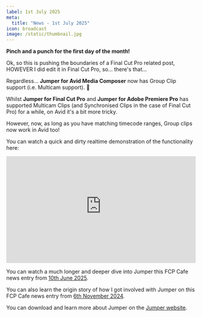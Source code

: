 ```yaml
---
label: 1st July 2025
meta:
  title: "News - 1st July 2025"
icon: broadcast
image: /static/thumbnail.jpg
---
```


**Pinch and a punch for the first day of the month!**

Ok, so this is pushing the boundaries of a Final Cut Pro related post, HOWEVER I did edit it in Final Cut Pro, so... there's that...

Regardless... **Jumper for Avid Media Composer** now has Group Clip support (i.e. Multicam support). 🥳

Whilst **Jumper for Final Cut Pro** and **Jumper for Adobe Premiere Pro** has supported Multicam Clips (and Synchronised Clips in the case of Final Cut Pro) for a while, on Avid it's a bit more tricky.

However, now, as long as you have matching timecode ranges, Group clips now work in Avid too!

You can watch a quick and dirty realtime demonstration of the functionality here:

<div style="position: relative; padding-top: 56.25%;">
  <iframe
    src="https://customer-2n8dqn7i3032pr6x.cloudflarestream.com/c5fd1f53a45533febe72831d89ed2f5e/iframe?preload=true&poster=https%3A%2F%2Fcustomer-2n8dqn7i3032pr6x.cloudflarestream.com%2Fc5fd1f53a45533febe72831d89ed2f5e%2Fthumbnails%2Fthumbnail.jpg%3Ftime%3D3m57s%26height%3D600"
    loading="lazy"
    style="border: none; position: absolute; top: 0; left: 0; height: 100%; width: 100%;"
    allow="accelerometer; gyroscope; autoplay; encrypted-media; picture-in-picture;"
    allowfullscreen="true"
  ></iframe>
</div>

You can watch a much longer and deeper dive into Jumper this FCP Cafe news entry from [10th June 2025](/news/20250610-02/).

You can also learn the origin story of how I got involved with Jumper on this FCP Cafe news entry from [6th November 2024](/news/20241106/).

You can download and learn more about Jumper on the [Jumper website](https://getjumper.io/?ref=fcpcafe).